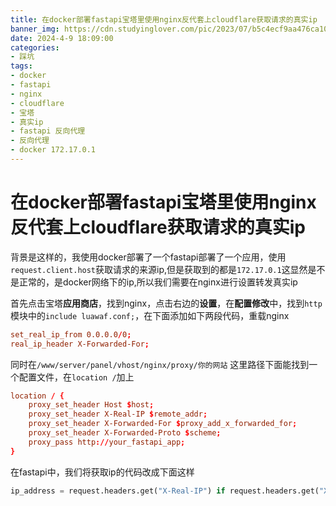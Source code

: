```yaml
---
title: 在docker部署fastapi宝塔里使用nginx反代套上cloudflare获取请求的真实ip
banner_img: https://cdn.studyinglover.com/pic/2023/07/b5c4ecf9aa476ca1073f99b22fe9605e.jpg
date: 2024-4-9 18:09:00
categories:
- 踩坑
tags:
- docker
- fastapi
- nginx
- cloudflare
- 宝塔
- 真实ip
- fastapi 反向代理
- 反向代理
- docker 172.17.0.1
---
```

# 在docker部署fastapi宝塔里使用nginx反代套上cloudflare获取请求的真实ip

背景是这样的，我使用docker部署了一个fastapi部署了一个应用，使用`request.client.host`获取请求的来源ip,但是获取到的都是`172.17.0.1`这显然是不是正常的，是docker网络下的ip,所以我们需要在nginx进行设置转发真实ip

首先点击宝塔**应用商店**，找到nginx，点击右边的**设置**，在**配置修改**中，找到`http`模块中的`include luawaf.conf;`，在下面添加如下两段代码，重载nginx
```conf
set_real_ip_from 0.0.0.0/0;
real_ip_header X-Forwarded-For;
```

同时在`/www/server/panel/vhost/nginx/proxy/你的网站` 这里路径下面能找到一个配置文件，在`location /`加上
```conf
location / {
    proxy_set_header Host $host;
    proxy_set_header X-Real-IP $remote_addr;
    proxy_set_header X-Forwarded-For $proxy_add_x_forwarded_for;
    proxy_set_header X-Forwarded-Proto $scheme;
    proxy_pass http://your_fastapi_app;
}
```

在fastapi中，我们将获取ip的代码改成下面这样
```python
ip_address = request.headers.get("X-Real-IP") if request.headers.get("X-Real-IP") else (request.headers.get("X-Forwarded-For") if request.headers.get("X-Forwarded-For") else request.client.host)
```
